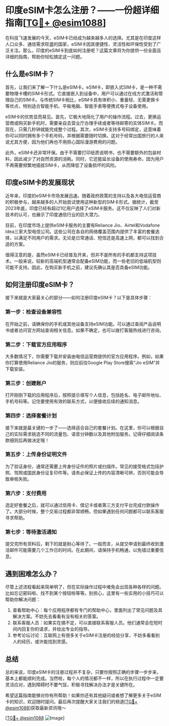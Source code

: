 # 印度eSIM卡怎么注册？——一份超详细指南[[TG💪+ @esim1088](https://t.me/s/esim1088)]

在科技飞速发展的今天，eSIM卡已经成为越来越多人的选择。尤其是在印度这样人口众多、通信需求旺盛的国家，eSIM卡因其便捷性、灵活性和环保性受到了广泛关注。那么，印度的eSIM卡到底如何注册呢？这篇文章将为你提供一份全面且详细的指南，帮助你轻松搞定这一问题。

## 什么是eSIM卡？

首先，让我们来了解一下什么是eSIM卡。eSIM卡，即嵌入式SIM卡，是一种不需要物理卡槽的SIM卡形式。它直接嵌入到设备中，用户可以通过在线方式激活和管理自己的SIM卡。与传统SIM卡相比，eSIM卡具有体积小、重量轻、无需更换卡等优点，特别适合智能手机、平板电脑、智能手表等便携式电子设备使用。

eSIM卡的优势显而易见。首先，它极大地简化了用户的操作流程。过去，更换运营商或购买新手机时，需要亲自去营业厅办理手续或者等待邮寄的实体SIM卡。而现在，只需几秒钟就能完成整个过程。其次，eSIM卡支持多号码绑定，这意味着你可以同时拥有多个手机号码，并根据需要随时切换。这对于经常出国旅行的人来说尤其方便，因为他们再也不用担心国际漫游费用的问题。

此外，eSIM卡还非常环保。由于不需要打印纸质说明书，也不需要额外的包装材料，因此减少了对自然资源的消耗。同时，它还能延长设备的使用寿命，因为用户不再需要频繁地插拔SIM卡，从而降低了设备损坏的风险。

## 印度eSIM卡的发展现状

近年来，印度的eSIM卡市场发展迅速。随着政府政策的支持以及各大电信运营商的积极参与，越来越多的人开始尝试使用这种新型的SIM卡形式。据统计，截至2023年底，印度已经有超过1亿用户选择了eSIM卡服务。这不仅反映了人们对新技术的认可，也展示了印度通信行业的巨大潜力。

目前，在印度市场上提供eSIM卡服务的主要有Reliance Jio、Airtel和Vodafone Idea三家大型电信公司。这些公司在各自的网络覆盖范围内提供了丰富的套餐选择，以满足不同用户的需求。无论是日常通话、短信还是高速上网，都可以找到合适的方案。

值得注意的是，虽然eSIM卡已经普及开来，但并不是所有的手机都支持这项技术。一般来说，较新的高端机型通常会配备eSIM功能，而一些老旧的低端机型则可能不支持。因此，在购买新手机之前，建议先确认其是否具备eSIM功能。

## 如何注册印度eSIM卡？

接下来就是大家最关心的部分——如何注册印度eSIM卡？以下是具体步骤：

### 第一步：检查设备兼容性
在开始之前，请确保你的手机或其他设备支持eSIM功能。可以通过查阅产品说明书或者访问官方网站查询相关信息。如果不确定，也可以拨打客服热线进行咨询。

### 第二步：下载官方应用程序
大多数情况下，你需要下载并安装由电信运营商提供的官方应用程序。例如，如果你打算使用Reliance Jio的服务，则应前往Google Play Store搜索“Jio eSIM”并下载安装。

### 第三步：创建账户
打开刚刚下载的应用程序后，按照提示填写个人信息，包括姓名、电子邮件地址、手机号码等。记住要使用有效的联系方式，以便接收后续的通知消息。

### 第四步：选择套餐计划
接下来就是最关键的一步了——选择适合自己的套餐计划。在这里，你可以根据自己的实际需求挑选不同的流量包、语音分钟数以及其他附加服务。记得仔细阅读条款细则后再做决定哦！

### 第五步：上传身份证明文件
为了验证身份，通常还需要上传身份证件的照片或扫描件。常见的接受格式包括护照、驾照或国民身份证复印件等。请务必保证上传的内容清晰可辨，否则可能会导致审核失败。

### 第六步：支付费用
选定好套餐之后，就可以通过信用卡、借记卡或者第三方支付平台完成付款操作了。大部分时候，整个交易过程都非常顺畅，但如果遇到任何问题都可以联系客服寻求帮助。

### 第七步：等待激活通知
提交完所有资料后，剩下的就是耐心等待了。一般而言，从提交申请到最终收到激活邮件可能需要几个工作日的时间。在此期间，请保持手机畅通，以免错过重要信息。

## 遇到困难怎么办？

尽管上述流程看起来简单明了，但在实际操作过程中难免会出现各种各样的问题。比如忘记密码啦、找不到某个按钮啦等等。别担心，这里有一些实用的小技巧可以帮助你解决问题：

1. 查看帮助中心：每个应用程序都有专门的帮助中心，里面列出了常见问题及其解决方案。不妨先去看看有没有相关的答案。
2. 联系客服人员：如果实在搞不定，可以直接联系客服人员。他们通常会在短时间内回复你的请求，并给出专业的指导。
3. 参考论坛讨论：互联网上有很多关于eSIM卡注册的经验分享，不妨多看看别人的经历，或许能找到灵感。

## 总结

总的来说，印度eSIM卡的注册过程并不复杂，只要你按照正确的步骤一步步来，基本上都能顺利完成。当然啦，每个人的情况都不一样，所以在执行过程中一定要灵活应对，遇到障碍时不要气馁，积极寻找解决办法才是关键所在。

希望这篇指南能够对你有所帮助！如果你还有其他疑问或者想了解更多关于eSIM卡的知识，欢迎随时提问。最后再次提醒大家关注我们的频道[[TG💪+ @esim1088](https://t.me/s/esim1088)]获取最新资讯哦～

[[TG💪+ @esim1088](https://t.me/s/esim1088) ![Image](https://i.postimg.cc/4NQfJmqS/Snipaste-2025-05-13-00-14-12.png)]